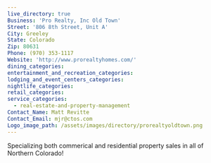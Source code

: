 ```yaml
---
live_directory: true
Business: 'Pro Realty, Inc Old Town'
Street: '806 8th Street, Unit A'
City: Greeley
State: Colorado
Zip: 80631
Phone: (970) 353-1117
Website: 'http://www.prorealtyhomes.com/'
dining_categories:
entertainment_and_recreation_categories:
lodging_and_event_centers_categories:
nightlife_categories:
retail_categories:
service_categories:
  - real-estate-and-property-management
Contact_Name: Matt Revitte
Contact_Email: mjr@ctos.com
Logo_image_path: /assets/images/directory/prorealtyoldtown.png
---
```



Specializing both commerical and residential property sales in all of Northern Colorado!